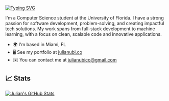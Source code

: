 [![Typing SVG](https://readme-typing-svg.herokuapp.com?font=Source+Code+Pro&size=26&pause=1000&color=2AFF12&vCenter=true&width=435&lines=Hey+there%2C+I'm+Julian+%F0%9F%91%8B)](https://git.io/typing-svg)

I'm a Computer Science student at the University of Florida. I have a strong passion for software development, problem-solving, and creating impactful tech solutions. My work spans from full-stack development to machine learning, with a focus on clean, scalable code and innovative applications.

* 🌍  I'm based in Miami, FL
* 🖥️  See my portfolio at [julianubi.co](http://julianubi.co)
* ✉️  You can contact me at [julianubico@gmail.com](mailto:julianubico@gmail.com)

## 📈 Stats
<a href="https://github.com/julianubico">
  <img align="center" src="https://github-readme-stats.vercel.app/api?username=julianubico&hide_rank=true&show_icons=true&theme=dark&line_height=27" alt="Julian's GitHub Stats" />
</a>
